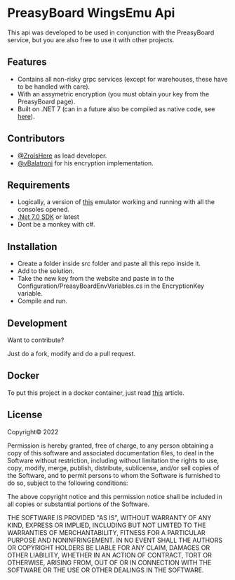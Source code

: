 # PreasyBoard WingsEmu Api

This api was developed to be used in conjunction with the PreasyBoard service, but you are also free to use it with other projects.

## Features

- Contains all non-risky grpc services (except for warehouses, these have to be handled with care).
- With an assymetric encryption (you must obtain your key from the PreasyBoard page).
- Built on .NET 7 (can in a future also be compiled as native code, see [here][Net7Aot]).

## Contributors

- [@ZroIsHere][ZroUser] as lead developer.
- [@vBalatroni][BahlUser] for his encryption implementation.

## Requirements

- Logically, a version of [this][VanosillaDiscord] emulator working and running with all the consoles opened.
- [.Net 7.0 SDK][Net7SDK] or latest
- Dont be a monkey with c#.

## Installation

- Create a folder inside src folder and paste all this repo inside it.
- Add to the solution.
- Take the new key from the website and paste in to the Configuration/PreasyBoardEnvVariables.cs in the EncryptionKey variable.
- Compile and run.

## Development

Want to contribute? 

Just do a fork, modify and do a pull request.

## Docker

To put this project in a docker container, just read [this][DockerArticle] article.

## License

Copyright© 2022

Permission is hereby granted, free of charge, to any person obtaining a copy of this software and associated documentation files, to deal in the Software without restriction, including without limitation the rights to use, copy, modify, merge, publish, distribute, sublicense, and/or sell copies of the Software, and to permit persons to whom the Software is furnished to do so, subject to the following conditions:

The above copyright notice and this permission notice shall be included in all copies or substantial portions of the Software.

THE SOFTWARE IS PROVIDED "AS IS", WITHOUT WARRANTY OF ANY KIND, EXPRESS OR IMPLIED, INCLUDING BUT NOT LIMITED TO THE WARRANTIES OF MERCHANTABILITY, FITNESS FOR A PARTICULAR PURPOSE AND NONINFRINGEMENT. IN NO EVENT SHALL THE AUTHORS OR COPYRIGHT HOLDERS BE LIABLE FOR ANY CLAIM, DAMAGES OR OTHER LIABILITY, WHETHER IN AN ACTION OF CONTRACT, TORT OR OTHERWISE, ARISING FROM, OUT OF OR IN CONNECTION WITH THE SOFTWARE OR THE USE OR OTHER DEALINGS IN THE SOFTWARE.

[//]: # (These are reference links used in the body of this note and get stripped out when the markdown processor does its job. There is no need to format nicely because it shouldn't be seen. Thanks SO - http://stackoverflow.com/questions/4823468/store-comments-in-markdown-syntax)

   [Net7SDK]: <https://dotnet.microsoft.com/en-us/download/dotnet/7.0>
   [DockerArticle]: <https://learn.microsoft.com/en-us/dotnet/core/docker/publish-as-container>
   [VanosillaDiscord]: <https://discord.gg/jDEMcvKRfc>
   [Net7Aot]: <https://learn.microsoft.com/en-us/dotnet/core/deploying/native-aot/>
   [BahlUser]: <https://github.com/vBalatroni>
   [ZroUser]: <https://github.com/ZroIsHere>
